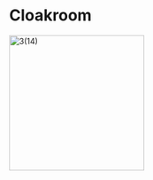 # Cloakroom
<img width="244" alt="3(14)" src="https://user-images.githubusercontent.com/123885099/234782284-9650eaf4-07e4-43e4-a72b-e9dcd6cafc94.png">
